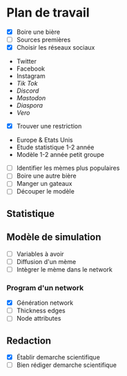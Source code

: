 # Plan de travail

- [X] Boire une bière
- [ ] Sources premières
- [X] Choisir les réseaux sociaux
* Twitter
* Facebook
* Instagram
* *Tik Tok*
* *Discord*
* *Mastodon*
* *Diaspora*
* *Vero*
- [X] Trouver une restriction
* Europe & Etats Unis
* Etude statistique 1-2 année
* Modèle 1-2 année petit groupe
- [ ] Identifier les mèmes plus populaires
- [ ] Boire une autre bière
- [ ] Manger un gateaux
- [ ] Découper le modèle

## Statistique

## Modèle de simulation
- [ ] Variables à avoir
- [ ] Diffusion d'un mème
- [ ] Intègrer le mème dans le network

### Program d'un network
- [X] Génération network
- [ ] Thickness edges
- [ ] Node attributes

## Redaction
- [X] Établir demarche scientifique
- [ ] Bien rédiger demarche scientifique
